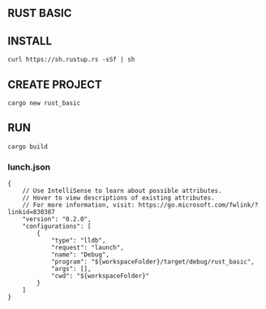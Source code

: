 ## RUST BASIC


## INSTALL
```
curl https://sh.rustup.rs -sSf | sh
```

## CREATE PROJECT

```
cargo new rust_basic 
```

## RUN 
```
cargo build
```

### lunch.json
```
{
    // Use IntelliSense to learn about possible attributes.
    // Hover to view descriptions of existing attributes.
    // For more information, visit: https://go.microsoft.com/fwlink/?linkid=830387
    "version": "0.2.0",
    "configurations": [
        {
            "type": "lldb",
            "request": "launch",
            "name": "Debug",
            "program": "${workspaceFolder}/target/debug/rust_basic",
            "args": [],
            "cwd": "${workspaceFolder}"
        }
    ]
}

```